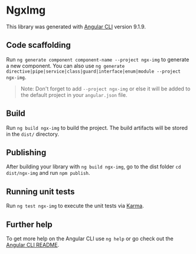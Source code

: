 # NgxImg

This library was generated with [Angular CLI](https://github.com/angular/angular-cli) version 9.1.9.

## Code scaffolding

Run `ng generate component component-name --project ngx-img` to generate a new component. You can also use `ng generate directive|pipe|service|class|guard|interface|enum|module --project ngx-img`.
> Note: Don't forget to add `--project ngx-img` or else it will be added to the default project in your `angular.json` file. 

## Build

Run `ng build ngx-img` to build the project. The build artifacts will be stored in the `dist/` directory.

## Publishing

After building your library with `ng build ngx-img`, go to the dist folder `cd dist/ngx-img` and run `npm publish`.

## Running unit tests

Run `ng test ngx-img` to execute the unit tests via [Karma](https://karma-runner.github.io).

## Further help

To get more help on the Angular CLI use `ng help` or go check out the [Angular CLI README](https://github.com/angular/angular-cli/blob/master/README.md).
